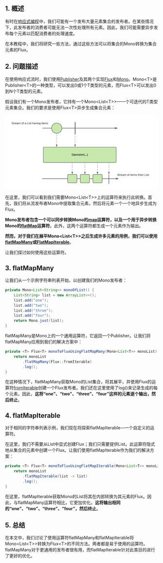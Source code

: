 ## 1. 概述

有时在[响应式编程](https://www.baeldung.com/reactor-core)中，我们可能有一个发布大量元素集合的发布者。在某些情况下，此发布者的消费者可能无法一次性处理所有元素。因此，我们可能需要异步发布每个元素以匹配消费者的处理速度。

在本教程中，我们将研究一些方法，通过这些方法可以将集合的Mono转换为集合元素的Flux。

## 2. 问题描述

在使用响应式流时，我们使用[Publisher](https://www.reactive-streams.org/reactive-streams-1.0.3-javadoc/org/reactivestreams/Publisher.html?is-external=true)及其两个实现[Flux](https://projectreactor.io/docs/core/release/api/reactor/core/publisher/Flux.html)和[Mono](https://projectreactor.io/docs/core/release/api/reactor/core/publisher/Mono.html)。Mono<T\>是Publisher<T\>的一种类型，可以发出0或1个T类型的元素，而Flux<T\>可以发出0到N个T类型的元素。

假设我们有一个Mono发布者，它持有一个Mono<List<T\>>—一个可迭代的T类型元素集合。我们的要求是使用Flux<T\>异步生成集合元素：

<img src="../assets/img1.png">

在这里，我们可以看到我们需要Mono<List<T\>>上的运算符来执行此转换。首先，我们将从流发布者Mono中提取集合元素，然后将元素一个一个地异步生成为Flux。

**Mono发布者包含一个可以同步转换Mono的[map](https://projectreactor.io/docs/core/release/api/reactor/core/publisher/Mono.html#map-java.util.function.Function-)运算符，以及一个用于异步转换Mono的[flatMap](https://projectreactor.io/docs/core/release/api/reactor/core/publisher/Mono.html#flatMap-java.util.function.Function-)运算符**。此外，这两个运算符都生成一个元素作为输出。

**然而，对于我们在展平Mono<List<T\>>之后生成许多元素的用例，我们可以使用[flatMapMany](https://projectreactor.io/docs/core/release/api/reactor/core/publisher/Mono.html#flatMapMany-java.util.function.Function-)或[FlatMapIterable](https://projectreactor.io/docs/core/release/api/reactor/core/publisher/Mono.html#flatMapIterable-java.util.function.Function-)**。

让我们探讨如何使用这些运算符。

## 3. flatMapMany

让我们从一个示例字符串列表开始，以创建我们的Mono发布者：

```java
private Mono<List<String>> monoOfList() {
    List<String> list = new ArrayList<>();
    list.add("one");
    list.add("two");
    list.add("three");
    list.add("four");
    return Mono.just(list);
}
```

flatMapMany是Mono上的一个通用运算符，它返回一个Publisher。让我们将flatMapMany应用到我们的解决方案中：

```java
private <T> Flux<T> monoToFluxUsingFlatMapMany(Mono<List<T>> monoList) {
    return monoList
        .flatMapMany(Flux::fromIterable)
        .log();
}
```

在这种情况下，flatMapMany获取Mono的List集合，将其展平，并使用Flux的运算符[fromIterable](https://projectreactor.io/docs/core/release/api/reactor/core/publisher/Flux.html#fromIterable-java.lang.Iterable-)创建一个Flux发布者。我们还在这里使用了log()来记录生成的每个元素。因此，**这将“one”、“two”、“three”、“four”这样的元素逐个输出，然后终止**。

## 4. flatMapIterable

对于相同的字符串列表示例，我们现在将探索flatMapIterable—一个自定义的运算符。

在这里，我们不需要从List中显式创建Flux；我们只需要提供List。此运算符隐式地从集合的元素中创建一个Flux。让我们使用flatMapIterable作为我们的解决方案：

```java
private <T> Flux<T> monoToFluxUsingFlatMapIterable(Mono<List<T>> monoList) {
    return monoList
        .flatMapIterable(list -> list)
        .log();
}
```

在这里，flatMapIterable获取Mono的List将其在内部转换为其元素的Flux。因此，与flatMapMany运算符相比，它更加优化。**这将输出相同的“one”、“two”、“three”、“four”，然后终止**。

## 5. 总结

在本文中，我们讨论了使用运算符flatMapMany和flatMapIterable将Mono<List<T\>>转换为Flux<T\>的不同方法。两者都是易于使用的运算符。flatMapMany对于更通用的发布者很有用，而flatMapIterable针对此类目的进行了更好的优化。